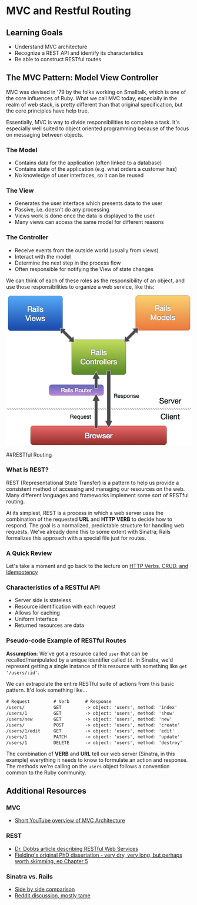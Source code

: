 # MVC and Restful Routing

## Learning Goals
- Understand MVC architecture
- Recognize a REST API and identify its characteristics
- Be able to construct RESTful routes

## The MVC Pattern: Model View Controller

MVC was devised in '79 by the folks working on Smalltalk, which is one of the core influences of Ruby. What we call MVC today, especially in the realm of web stack, is pretty different than that original specification, but the core principles have help true.

Essentially, MVC is way to divide responsibilities to complete a task. It's especially well suited to object oriented programming because of the focus on messaging between objects.

### The Model
- Contains data for the application (often linked to a database)
- Contains state of the application (e.g. what orders a customer has)
- No knowledge of user interfaces, so it can be reused

### The View
- Generates the user interface which presents data to the user
- Passive, i.e. doesn’t do any processing
- Views work is done once the data is displayed to the user.
- Many views can access the same model for different reasons

### The Controller
- Receive events from the outside world (usually from views)
- Interact with the model
- Determine the next step in the process flow
- Often responsible for notifying the View of state changes

We can think of each of these roles as the responsibility of an object, and use those responsibilities to organize a web service, like this:

![MVC in Rails](images/railsmvc.png)


##RESTful Routing

### What is REST?

REST (Representational State Transfer) is a pattern to help us provide a consistent method of accessing and managing our resources on the web. Many different languages and frameworks implement some sort of RESTful routing.

At its simplest, REST is a process in which a web server uses the combination of the requested __URL__ and __HTTP VERB__ to decide how to respond. The goal is a normalized, predictable structure for handling web requests. We've already done this to some extent with Sinatra; Rails formalizes this approach with a special file just for routes.

### A Quick Review
Let's take a moment and go back to the lecture on [HTTP Verbs, CRUD, and Idempotency](../06-sinatra-and-the-dynamic-web/03-http-verbs-crud-and-idempotency.md)

### Characteristics of a RESTful API
- Server side is stateless
- Resource identification with each request
- Allows for caching
- Uniform Interface
- Returned resources are data

### Pseudo-code Example of RESTful Routes
__Assumption__: We've got a resource called `user` that can be recalled/manipulated by a unique identifier called `id`. In Sinatra, we'd represent getting a single instance of this resource with something like `get '/users/:id'`. 

We can extrapolate the entire RESTful suite of actions from this basic pattern. It'd look something like...

```
# Request         # Verb      # Response
/users/           GET         -> object: 'users', method: 'index'
/users/1          GET         -> object: 'users', method: 'show'
/users/new        GET         -> object: 'users', method: 'new'
/users/           POST        -> object: 'users', method: 'create'
/users/1/edit     GET         -> object: 'users', method: 'edit'
/users/1          PATCH       -> object: 'users', method: 'update'
/users/1          DELETE      -> object: 'users', method: 'destroy'
```

The combination of __VERB__ and __URL__ tell our web server (Sinatra, in this example) everything it needs to know to formulate an action and response. The methods we're calling on the `users` object follows a convention common to the Ruby community.

## Additional Resources
### MVC
- [Short YouTube overview of MVC Architecture](https://www.youtube.com/watch?v=3mQjtk2YDkM)

### REST
- [Dr. Dobbs article describing RESTful Web Services](http://www.drdobbs.com/web-development/restful-web-services-a-tutorial/240169069?pgno=1)
- [Fielding's original PhD dissertation - very dry, very long, but perhaps worth skimming, ep Chapter 5](http://www.ics.uci.edu/~fielding/pubs/dissertation/top.htm)

### Sinatra vs. Rails
- [Side by side comparison](https://blog.engineyard.com/2014/rails-vs-sinatra)
- [Reddit discussion, mostly tame](https://www.reddit.com/r/ruby/comments/3g54dk/rails_vs_sinatra/)
